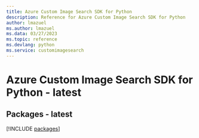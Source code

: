 ```yaml
---
title: Azure Custom Image Search SDK for Python
description: Reference for Azure Custom Image Search SDK for Python
author: lmazuel
ms.author: lmazuel
ms.data: 03/27/2023
ms.topic: reference
ms.devlang: python
ms.service: customimagesearch
---
```

# Azure Custom Image Search SDK for Python - latest
## Packages - latest
[!INCLUDE [packages](custom-image-search-index.md)]
